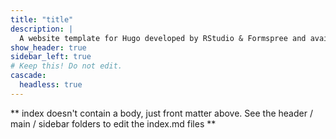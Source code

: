 ```yaml
---
title: "title"
description: |
  A website template for Hugo developed by RStudio & Formspree and available for free.
show_header: true
sidebar_left: true
# Keep this! Do not edit.
cascade:
  headless: true
---
```


** index doesn't contain a body, just front matter above.
See the header / main / sidebar folders to edit the index.md files **
